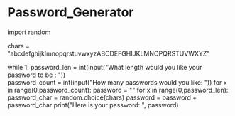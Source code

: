 # Password_Generator

import random

chars = "abcdefghijklmnopqrstuvwxyzABCDEFGHIJKLMNOPQRSTUVWXYZ"

while 1:
     password_len = int(input("What length would you like your password to be : "))  
     password_count = int(input("How many passwords would you like: "))
     for x in range(0,password_count):
         password = ""
         for x in range(0,password_len):
             password_char = random.choice(chars)
             password      = password + password_char
         print("Here is your password: ", password)
